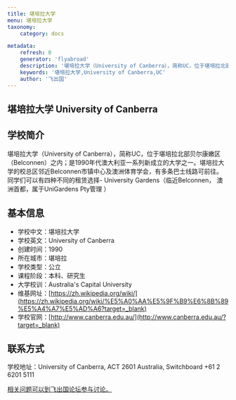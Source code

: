 ```yaml
---
title: 堪培拉大学
menu: 堪培拉大学
taxonomy:
    category: docs

metadata:
    refresh: 0
    generator: 'flyabroad'
    description: '堪培拉大学（University of Canberra），简称UC，位于堪培拉北部贝尔康嫩区（Belconnen）之内；是1990年代澳大利亚一系列新成立的大学之一。堪培拉大学的校总区邻近Belconnen市镇中心及澳洲体育学会，有多条巴士线路可前往。 同学们可以有四种不同的租赁选择- University Gardens（临近Belconnen， 澳洲首都，属于UniGardens Pty管理 ）。'
    keywords: '堪培拉大学,University of Canberra,UC'
    author: '飞出国'
---
```


## 堪培拉大学 University of Canberra ##

## 学校简介 ##

堪培拉大学（University of Canberra），简称UC，位于堪培拉北部贝尔康嫩区（Belconnen）之内；是1990年代澳大利亚一系列新成立的大学之一。堪培拉大学的校总区邻近Belconnen市镇中心及澳洲体育学会，有多条巴士线路可前往。 同学们可以有四种不同的租赁选择- University Gardens（临近Belconnen， 澳洲首都，属于UniGardens Pty管理 ）

## 基本信息 ##

- 学校中文：堪培拉大学  
- 学校英文：University of Canberra   
- 创建时间：1990 
- 所在城市：堪培拉  
- 学校类型：公立   
- 课程阶段：本科、研究生  
- 大学校训：Australia's Capital University  
- 维基网址：[https://zh.wikipedia.org/wiki/](https://zh.wikipedia.org/wiki/%E5%A0%AA%E5%9F%B9%E6%8B%89%E5%A4%A7%E5%AD%A6?target=_blank)   
- 学校官网：[http://www.canberra.edu.au/](http://www.canberra.edu.au/?target=_blank)

## 联系方式 ##

学校地址：University of Canberra, ACT 2601 Australia, Switchboard +61 2 6201 5111

[相关问题可以到飞出国论坛参与讨论。](http://bbs.fcgvisa.com/t/17201?target=_blank)